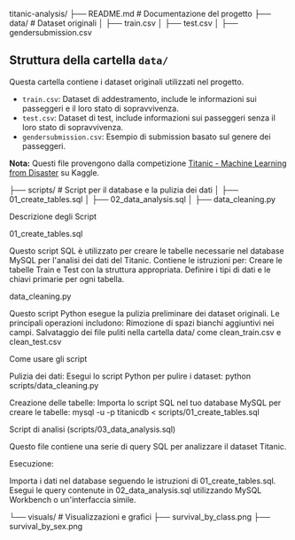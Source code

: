 titanic-analysis/
├── README.md               # Documentazione del progetto
├── data/                   # Dataset originali
│   ├── train.csv
│   ├── test.csv
│   ├── gendersubmission.csv
## Struttura della cartella `data/`

Questa cartella contiene i dataset originali utilizzati nel progetto.

- `train.csv`: Dataset di addestramento, include le informazioni sui passeggeri e il loro stato di sopravvivenza.
- `test.csv`: Dataset di test, include informazioni sui passeggeri senza il loro stato di sopravvivenza.
- `gendersubmission.csv`: Esempio di submission basato sul genere dei passeggeri.

**Nota:** Questi file provengono dalla competizione [Titanic - Machine Learning from Disaster](https://www.kaggle.com/c/titanic/overview) su Kaggle.

├── scripts/                # Script per il database e la pulizia dei dati
│   ├── 01_create_tables.sql
│   ├── 02_data_analysis.sql
│   ├── data_cleaning.py

Descrizione degli Script

01_create_tables.sql

Questo script SQL è utilizzato per creare le tabelle necessarie nel database MySQL per l'analisi dei dati del Titanic. Contiene le istruzioni per:
Creare le tabelle Train e Test con la struttura appropriata.
Definire i tipi di dati e le chiavi primarie per ogni tabella.

data_cleaning.py

Questo script Python esegue la pulizia preliminare dei dataset originali. Le principali operazioni includono:
Rimozione di spazi bianchi aggiuntivi nei campi.
Salvataggio dei file puliti nella cartella data/ come clean_train.csv e clean_test.csv

Come usare gli script

Pulizia dei dati:
Esegui lo script Python per pulire i dataset:
python scripts/data_cleaning.py

Creazione delle tabelle:
Importa lo script SQL nel tuo database MySQL per creare le tabelle:
mysql -u <username> -p titanicdb < scripts/01_create_tables.sql

Script di analisi (scripts/03_data_analysis.sql)

Questo file contiene una serie di query SQL per analizzare il dataset Titanic. 

Esecuzione:

Importa i dati nel database seguendo le istruzioni di 01_create_tables.sql.
Esegui le query contenute in 02_data_analysis.sql utilizzando MySQL Workbench o un'interfaccia simile.

└── visuals/                # Visualizzazioni e grafici
    ├── survival_by_class.png
    ├── survival_by_sex.png

